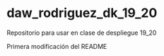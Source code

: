 # daw_rodriguez_dk_19_20
Repositorio para usar en clase de despliegue 19_20

Primera modificación del README
